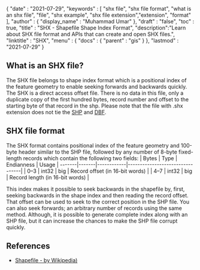 {
  "date" : "2021-07-29",
  "keywords" : [ "shx file", "shx file format", "what is an shx file", "file", "shx example", "shx file extension","extension", "format" ],
  "author" : {
    "display_name" : "Muhammad Umar"
  },
  "draft" : "false",
  "toc" : true,
  "title" : "SHX - Shapefile Shape Index Format",
  "description":"Learn about SHX file format and APIs that can create and open SHX files.",
  "linktitle" : "SHX",
  "menu" : {
    "docs" : {
      "parent" : "gis"
    }
  },
  "lastmod" : "2021-07-29"
}

## What is an SHX file?
The SHX file belongs to shape index format which is a positional index of the feature geometry to enable seeking forwards and backwards quickly. The SHX is a direct access offset file. There is no data in this file, only a duplicate copy of the first hundred bytes, record number and offset to the starting byte of that record in the shp. Please note that the file with .shx extension does not tie the [SHP](/gis/shp/) and [DBF](/database/dbf).

## SHX file format
The SHX format contains positional index of the feature geometry and 100-byte header similar to the SHP file, followed by any number of 8-byte fixed-length records which contain the following two fields:
| Bytes | Type  | Endianness |              Usage              |
-------|-------|------------|---------------------------------|
|  0–3  | int32 |    big     | Record offset (in 16-bit words) |
|  4–7  | int32 |    big     | Record length (in 16-bit words) |

This index makes it possible to seek backwards in the shapefile by, first, seeking backwards in the shape index and then reading the record offset. That offset can be used to seek to the correct position in the SHP file. You can also seek forwards; an arbitrary number of records using the same method. Although, it is possible to generate complete index along with an SHP file, but it can increase the chances to make the SHP file corrupt quickly.


## References

* [Shapefile - by Wikipedia)](https://en.wikipedia.org/wiki/Shapefile)


